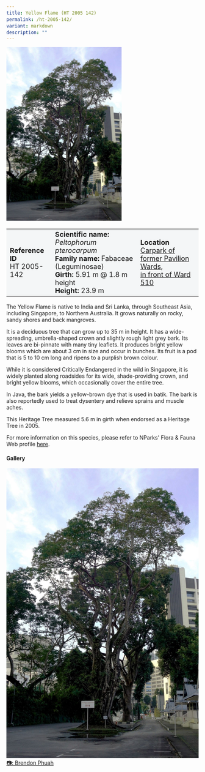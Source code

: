 ```yaml
---
title: Yellow Flame (HT 2005 142)
permalink: /ht-2005-142/
variant: markdown
description: ""
---
```

<div class="isomer-image-wrapper">
<img style="width: 60%;" src="/images/Heritage_trees_photos/pelpte_ht2005-142_habit.jpg">
</div><table style="minWidth: 100px; font-size: 18px; background: #F4F6F7">
<tbody><tr>
<td rowspan="1" colspan="1">
<strong>Reference ID</strong>
<br>HT 2005-142
</td>
<td rowspan="1" colspan="1">
<strong>Scientific name:</strong>  <em>Peltophorum pterocarpum</em>
<br><strong>Family name:</strong> Fabaceae (Leguminosae)
<br><strong>Girth:</strong> 5.91 m @ 1.8 m height
<br><strong>Height: </strong>23.9 m
</td>
<td rowspan="1" colspan="1">
<strong>Location</strong><a href="https://www.onemap.gov.sg/?lat=1.324849999999545&amp;lng=103.84781999999782">
<br>Carpark of former Pavilion Wards,
<br>in front of Ward 510</a>
</td>
</tr>
</tbody></table>
<p>The Yellow Flame is native to India and Sri Lanka, through Southeast Asia, including Singapore, to Northern Australia. It grows naturally on rocky, sandy shores and back mangroves.</p>

<p>It is a deciduous tree that can grow up to 35 m in height. It has a wide-spreading, umbrella-shaped crown and slightly rough light grey bark. Its leaves are bi-pinnate with many tiny leaflets. It produces bright yellow blooms which are about 3 cm in size and occur in bunches. Its fruit is a pod that is 5 to 10 cm long and ripens to a purplish brown colour.</p>

<p>While it is considered Critically Endangered in the wild in Singapore, it is widely planted along roadsides for its wide, shade-providing crown, and bright yellow blooms, which occasionally cover the entire tree.</p>

<p>In Java, the bark yields a yellow-brown dye that is used in batik. The bark is also reportedly used to treat dysentery and relieve sprains and muscle aches.</p>

<p>This Heritage Tree measured 5.6 m in girth when endorsed as a Heritage Tree in 2005.</p>
	
<p>For more information on this species, please refer to NParks' Flora &amp; Fauna Web profile <a href="https://www.nparks.gov.sg/florafaunaweb/flora/3/0/3056">here</a>.</p>

<h4><b>Gallery</b></h4>
<div class="isomer-card-grid">
<a href="/images/Heritage_trees_photos/pelpte_ht2005-142_habit.jpg" class="isomer-card">
<div class="isomer-card-image">
<div class="isomer-image-wrapper"><img src="/images/Heritage_trees_photos/pelpte_ht2005-142_habit.jpg"></div></div>
<div class="isomer-card-body"><div class="isomer-card-description">📷: Brendon Phuah</div></div></a><br></div>